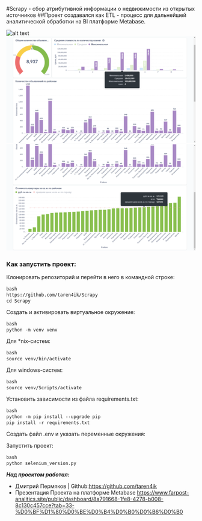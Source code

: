 #Scrapy - сбор атрибутивной информации о недвижимости из открытых источников
##Проект создавался как ETL - процесс для дальнейшей аналитической обработки на BI платформе Metabase. 

![alt text](images/page_1.png)
![alt text](images/page_2.png)
![alt text](images/page_3.png)

### Как запустить проект:

Клонировать репозиторий и перейти в него в командной строке:

```
bash
https://github.com/taren4ik/Scrapy
cd Scrapy
```

Cоздать и активировать виртуальное окружение:

```
bash
python -m venv venv
```

Для *nix-систем:
```
bash
source venv/bin/activate
```

Для windows-систем:
```
bash
source venv/Scripts/activate
```

Установить зависимости из файла requirements.txt:

```
bash
python -m pip install --upgrade pip
pip install -r requirements.txt
```
Создать файл .env и указать переменные окружения:




Запустить проект:

```
bash
python selenium_version.py
```



***Над проектом работал:***
* Дмитрий Пермяков | Github:https://github.com/taren4ik
* Презентация Проекта на платформе Metabase https://www.farpost-analitics.site/public/dashboard/8a791668-1fe8-4278-b008-8c130c457cce?tab=33-%D0%BF%D1%80%D0%BE%D0%B4%D0%B0%D0%B6%D0%B0


